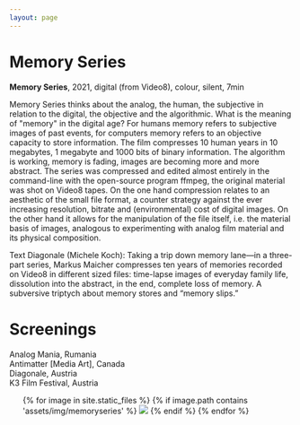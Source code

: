 ```yaml
---
layout: page
---
```


# Memory Series

<strong><b>Memory Series</b></strong>, 2021, digital (from Video8), colour, silent, 7min <br>


Memory Series thinks about the analog, the human, the subjective in relation to the digital, the objective and the algorithmic. What is the meaning of "memory" in the digital age? For humans memory refers to subjective images of past events, for computers memory refers to an objective capacity to store information. The film compresses 10 human years in 10 megabytes, 1 megabyte and 1000 bits of binary information. The algorithm is working, memory is fading, images are becoming more and more abstract. The series was compressed and edited almost entirely in the command-line with the open-source program ffmpeg, the original material was shot on Video8 tapes. On the one hand compression relates to an aesthetic of the small file format, a counter strategy against the ever increasing resolution, bitrate and (environmental) cost of digital images. On the other hand it allows for the manipulation of the file itself, i.e. the material basis of images, analogous to experimenting with analog film material and its physical composition.

Text Diagonale (Michele Koch):
Taking a trip down memory lane—in a three-part series, Markus Maicher compresses ten years of memories recorded on Video8 in different sized files: time-lapse images of everyday family life, dissolution into the abstract, in the end, complete loss of memory. A subversive triptych about memory stores and “memory slips.”


# Screenings

Analog Mania, Rumania <br>
Antimatter [Media Art], Canada <br>
Diagonale, Austria<br>
K3 Film Festival, Austria<br>

<ul>
{% for image in site.static_files %}
    {% if image.path contains 'assets/img/memoryseries' %}
<img src="{{ image.path }}"/>
    {% endif %}
{% endfor %}
</ul>
